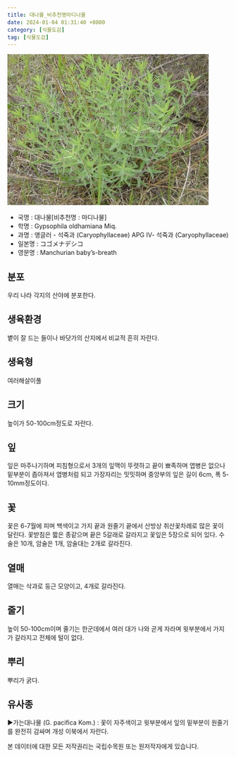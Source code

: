 ```yaml
---
title: 대나물_비추천명마디나물
date: 2024-01-04 01:31:40 +0800
category: [식물도감]
tag: [식물도감]
---
```




![대나물[비추천명 : 마디나물]](/assets/img/fileUpload/plants/basic/Caryophyllaceae/Gypsophila/9089/1_th2.JPG)
- 국명 : 대나물[비추천명 : 마디나물]
- 학명 : Gypsophila oldhamiana Miq.
- 과명 : 앵글러 - 석죽과 (Caryophyllaceae) APG Ⅳ- 석죽과 (Caryophyllaceae)
- 일본명 : コゴメナデシコ
- 영문명 : Manchurian baby’s-breath


## 분포
우리 나라 각지의 산야에 분포한다.
## 생육환경
볕이 잘 드는 들이나 바닷가의 산지에서 비교적 흔히 자란다.
## 생육형
여러해살이풀 
## 크기
높이가 50-100cm정도로 자란다.
## 잎
잎은 마주나기하며 피침형으로서 3개의 잎맥이 뚜렷하고 끝이 뾰족하며 엽병은 없으나 밑부분이 좁아져서 엽병처럼 되고 가장자리는 밋밋하며 중앙부의 잎은 길이 6cm, 폭 5-10mm정도이다.
## 꽃
꽃은 6-7월에 피며 백색이고 가지 끝과 원줄기 끝에서 산방상 취산꽃차례로 많은 꽃이 달린다. 꽃받침은 짧은 종같으며 끝은 5갈래로 갈라지고 꽃잎은 5장으로 되어 있다. 수술은 10개, 암술은 1개, 암술대는 2개로 갈라진다.
## 열매
열매는 삭과로 둥근 모양이고, 4개로 갈라진다.
## 줄기
높이 50-100cm이며 줄기는 한군데에서 여러 대가 나와 곧게 자라며 윗부분에서 가지가 갈라지고 전체에 털이 없다.
## 뿌리
뿌리가 굵다.
## 유사종
▶가는대나물 (G. pacifica Kom.) : 꽃이 자주색이고 윗부분에서 잎의 밑부분이 원줄기를 완전히 감싸며 개성 이북에서 자란다.






본 데이터에 대한 모든 저작권리는 국립수목원 또는 원저작자에게 있습니다.
